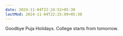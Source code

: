 ```yaml
---
date: 2024-11-04T22:24:52+05:30
lastMod: 2024-11-04T22:25:09+05:30
---
```


Goodbye Puja Holidays. College starts from tomorrow.
